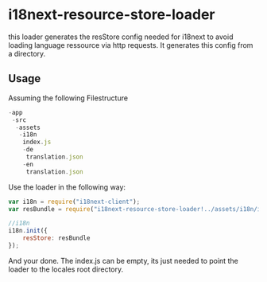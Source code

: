 # i18next-resource-store-loader

this loader generates the resStore config needed for i18next to avoid loading language ressource via http requests. It generates this config from a directory.

## Usage

Assuming the following Filestructure
``` javascript
-app
 -src
  -assets
   -i18n
    index.js
    -de
     translation.json
    -en
     translation.json
```
Use the loader in the following way:
``` javascript
var i18n = require("i18next-client");
var resBundle = require("i18next-resource-store-loader!../assets/i18n/index.js");

//i18n
i18n.init({
    resStore: resBundle
});
```
And your done. The index.js can be empty, its just needed to point the loader to the locales root directory.